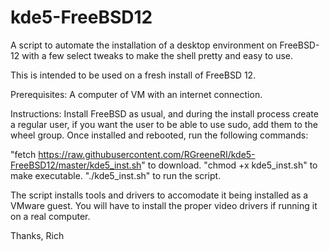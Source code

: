# kde5-FreeBSD12
A script to automate the installation of a desktop environment on FreeBSD-12 with a few select tweaks to make the shell pretty and easy to use.


This is intended to be used on a fresh install of FreeBSD 12.

Prerequisites:
A computer of VM with an internet connection.

Instructions:
Install FreeBSD as usual, and during the install process create a regular user, if you want the user to be able to use sudo, add them to the wheel group.  Once installed and rebooted, run the following commands: 

"fetch https://raw.githubusercontent.com/RGreeneRI/kde5-FreeBSD12/master/kde5_inst.sh" to download. 
"chmod +x kde5_inst.sh" to make executable.
"./kde5_inst.sh" to run the script.

The script installs tools and drivers to accomodate it being installed as a VMware guest.  You will have to install the proper video drivers if running it on a real computer.  


Thanks,
Rich
